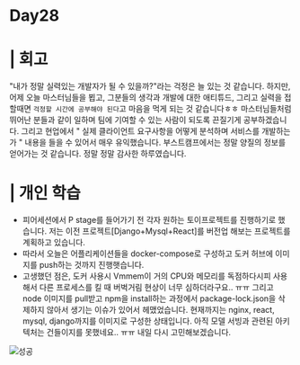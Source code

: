 # Day28

# | 회고
"내가 정말 실력있는 개발자가 될 수 있을까?"라는 걱정은 늘 있는 것 같습니다. 하지만, 어제 오늘 마스터님들을 뵙고, 그분들의 생각과 개발에 대한 애티튜드, 그리고 실력을 접할때면 `걱정할 시간에 공부해야 된다`고 마음을 먹게 되는 것 같습니다ㅎㅎ 마스터님들처럼 뛰어난 분들과 같이 일하며 팀에 기여할 수 있는 사람이 되도록 끈질기게 공부하겠습니다. 그리고 현업에서 " 실제 클라이언트 요구사항을 어떻게 분석하며 서비스를 개발하는가 " 내용을 들을 수 있어서 매우 유익했습니다. 부스트캠프에서는 정말 양질의 정보를 얻어가는 것 같습니다. 정말 정말 감사한 하루였습니다.

# | 개인 학습
- 피어세션에서 P stage를 들어가기 전 각자 원하는 토이프로젝트를 진행하기로 했습니다. 저는 이전 프로젝트[Django+Mysql+React]를 버전업 해보는 프로젝트를 계획하고 있습니다.
- 따라서 오늘은 어플리케이션들을 docker-compose로 구성하고 도커 허브에 이미지를 push하는 것까지 진행햇습니다.
- 고생했던 점은, 도커 사용시 Vmmem이 거의 CPU와 메모리를 독점하다시피 사용해서 다른 프로세스를 킬 때 버벅거림 현상이 너무 심하더라구요.. ㅠㅠ 그리고 node 이미지를 pull받고 npm을 install하는 과정에서 package-lock.json을 삭제하지 않아서 생기는 이슈가 있어서 헤맸었습니다. 현재까지는 nginx, react, mysql, django까지를 이미지로 구성한 상태입니다. 아직 모델 서빙과 관련된 아키텍처는 건들이지를 못했네요.. ㅠㅠ 내일 다시 고민해보겠습니다.

![성공](https://user-images.githubusercontent.com/46434838/109819428-61e0b180-7c77-11eb-8bb9-cfec7bea0632.JPG)
